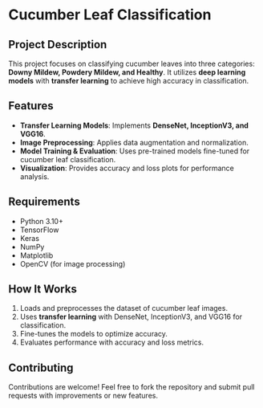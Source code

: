 # Cucumber Leaf Classification

## Project Description
This project focuses on classifying cucumber leaves into three categories: **Downy Mildew, Powdery Mildew, and Healthy**. It utilizes **deep learning models** with **transfer learning** to achieve high accuracy in classification.

## Features
- **Transfer Learning Models**: Implements **DenseNet, InceptionV3, and VGG16**.
- **Image Preprocessing**: Applies data augmentation and normalization.
- **Model Training & Evaluation**: Uses pre-trained models fine-tuned for cucumber leaf classification.
- **Visualization**: Provides accuracy and loss plots for performance analysis.

## Requirements
- Python 3.10+
- TensorFlow
- Keras
- NumPy
- Matplotlib
- OpenCV (for image processing)

## How It Works
1. Loads and preprocesses the dataset of cucumber leaf images.
2. Uses **transfer learning** with DenseNet, InceptionV3, and VGG16 for classification.
3. Fine-tunes the models to optimize accuracy.
4. Evaluates performance with accuracy and loss metrics.

## Contributing
Contributions are welcome! Feel free to fork the repository and submit pull requests with improvements or new features.

